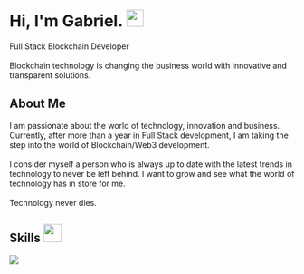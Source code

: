 <h1> Hi, I'm Gabriel.  <img src = "https://raw.githubusercontent.com/MartinHeinz/MartinHeinz/master/wave.gif" width = 30px> </h1>
<p align='center'>
</p>

<div size='20px'> Full Stack Blockchain Developer <br>

  <br>
  Blockchain technology is changing the business world with innovative and transparent solutions.
  
</div>

<h2> About Me </h2>
I am passionate about the world of technology, innovation and business. Currently, after more than a year in Full Stack development, I am taking the step into the world of Blockchain/Web3 development.
<br>
<br>
I consider myself a person who is always up to date with the latest trends in technology to never be left behind. I want to grow and see what the world of technology has in store for me.
<br> 
<br>
Technology never dies.

  

<h2> Skills <img src = "https://media2.giphy.com/media/QssGEmpkyEOhBCb7e1/giphy.gif?cid=ecf05e47a0n3gi1bfqntqmob8g9aid1oyj2wr3ds3mg700bl&rid=giphy.gif" width = 32px> </h2>





  <a href="https://skillicons.dev">
    <img src="https://skillicons.dev/icons?i=tailwind,js,react,nodejs,mysql,solidity,rust,go," />
  </a>

